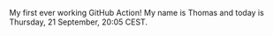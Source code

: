 My first ever working GitHub Action!
My name is Thomas and today is Thursday, 21 September, 20:05 CEST. 
